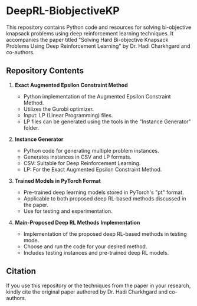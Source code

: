 # DeepRL-BiobjectiveKP

This repository contains Python code and resources for solving bi-objective knapsack problems using deep reinforcement learning techniques. It accompanies the paper titled "Solving Hard Bi-objective Knapsack Problems Using Deep Reinforcement Learning" by Dr. Hadi Charkhgard and co-authors.

## Repository Contents

1. **Exact Augmented Epsilon Constraint Method**
   - Python implementation of the Augmented Epsilon Constraint Method.
   - Utilizes the Gurobi optimizer.
   - Input: LP (Linear Programming) files.
   - LP files can be generated using the tools in the "Instance Generator" folder.

2. **Instance Generator**
   - Python code for generating multiple problem instances.
   - Generates instances in CSV and LP formats.
   - CSV: Suitable for Deep Reinforcement Learning.
   - LP: For the Exact Augmented Epsilon Constraint Method.

3. **Trained Models in PyTorch Format**
   - Pre-trained deep learning models stored in PyTorch's "pt" format.
   - Applicable to both proposed deep RL-based methods discussed in the paper.
   - Use for testing and experimentation.

4. **Main-Proposed Deep RL Methods Implementation**
   - Implementation of the proposed deep RL-based methods in testing mode.
   - Choose and run the code for your desired method.
   - Includes testing instances and pre-trained deep RL models.

## Citation

If you use this repository or the techniques from the paper in your research, kindly cite the original paper authored by Dr. Hadi Charkhgard and co-authors.


